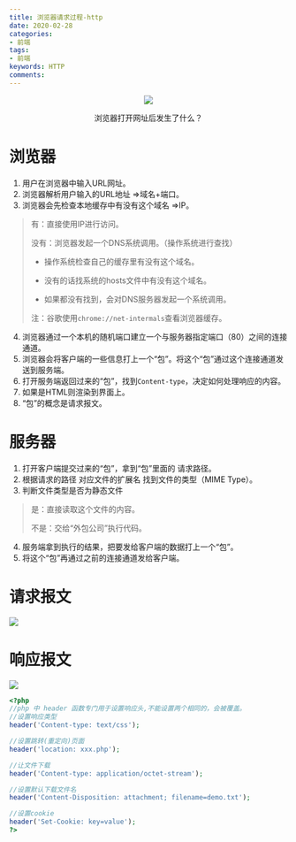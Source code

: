 ```yaml
---
title: 浏览器请求过程-http
date: 2020-02-28
categories:
- 前端
tags:
- 前端
keywords: HTTP
comments:
---
```


<center>
<img src="https://i.loli.net/2020/02/28/WsSclZiTg9BIadJ.jpg
" style="zoom: 100%;"/>

浏览器打开网址后发生了什么？
</center>

<!-- more -->

# 浏览器

1. 用户在浏览器中输入URL网址。
2. 浏览器解析用户输入的URL地址 =>域名+端口。
3. 浏览器会先检查本地缓存中有没有这个域名 =>IP。

>有：直接使用IP进行访问。
>
>没有：浏览器发起一个DNS系统调用。（操作系统进行查找）
>
>- 操作系统检查自己的缓存里有没有这个域名。
>
>- 没有的话找系统的hosts文件中有没有这个域名。
>
>- 如果都没有找到，会对DNS服务器发起一个系统调用。
>
>注：谷歌使用`chrome://net-intermals`查看浏览器缓存。

4. 浏览器通过一个本机的随机端口建立一个与服务器指定端口（80）之间的连接通道。
5. 浏览器会将客户端的一些信息打上一个“包”。将这个“包”通过这个连接通道发送到服务端。
6. 打开服务端返回过来的“包”，找到`Content-type`，决定如何处理响应的内容。
7. 如果是HTML则渲染到界面上。
8. “包”的概念是请求报文。

# 服务器

1. 打开客户端提交过来的“包”，拿到“包”里面的 请求路径。
2. 根据请求的路径 对应文件的扩展名 找到文件的类型（MIME Type）。
3. 判断文件类型是否为静态文件

>是：直接读取这个文件的内容。
>
>不是：交给“外包公司”执行代码。

4. 服务端拿到执行的结果，把要发给客户端的数据打上一个“包”。
5. 将这个“包”再通过之前的连接通道发给客户端。

# 请求报文

![](https://i.loli.net/2020/02/28/gKSwrcETh38RmZe.png)

# 响应报文

![](https://i.loli.net/2020/02/28/K6H9hoSeO2Dcxa3.png)

```php
<?php
//php 中 header 函数专门用于设置响应头,不能设置两个相同的，会被覆盖。
//设置响应类型
header('Content-type: text/css');

//设置跳转(重定向)页面
header('location: xxx.php');

//让文件下载
header('Content-type: application/octet-stream');

//设置默认下载文件名
header('Content-Disposition: attachment; filename=demo.txt');

//设置cookie
header('Set-Cookie: key=value');
?>
```

